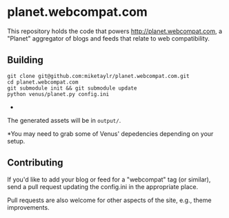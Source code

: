 # planet.webcompat.com

This repository holds the code that powers http://planet.webcompat.com, a "Planet" aggregator of blogs and feeds that relate to web compatibility.

## Building

```
git clone git@github.com:miketaylr/planet.webcompat.com.git
cd planet.webcompat.com
git submodule init && git submodule update
python venus/planet.py config.ini
```
*

The generated assets will be in `output/`.

*You may need to grab some of Venus' depedencies depending on your setup.

## Contributing

If you'd like to add your blog or feed for a "webcompat" tag (or similar), send a pull request updating the config.ini in the appropriate place.

Pull requests are also welcome for other aspects of the site, e.g., theme improvements.
